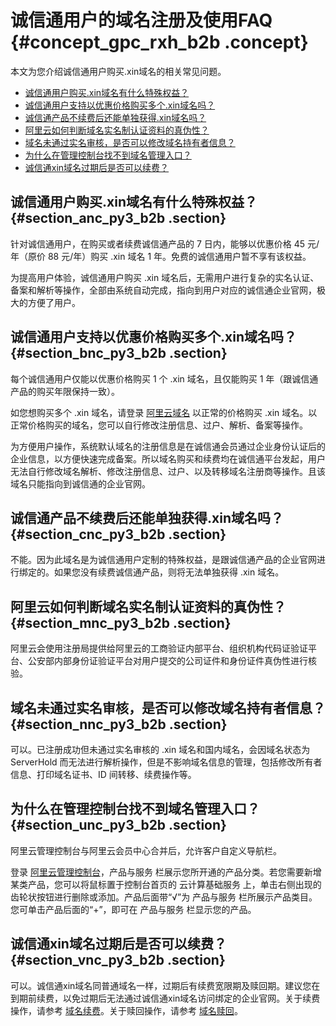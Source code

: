 # 诚信通用户的域名注册及使用FAQ {#concept_gpc_rxh_b2b .concept}

本文为您介绍诚信通用户购买.xin域名的相关常见问题。

-   [诚信通用户购买.xin域名有什么特殊权益？](#section_anc_py3_b2b)
-   [诚信通用户支持以优惠价格购买多个.xin域名吗？](#section_bnc_py3_b2b)
-   [诚信通产品不续费后还能单独获得.xin域名吗？](#section_cnc_py3_b2b)
-   [阿里云如何判断域名实名制认证资料的真伪性？](#section_mnc_py3_b2b)
-   [域名未通过实名审核，是否可以修改域名持有者信息？](#section_nnc_py3_b2b)
-   [为什么在管理控制台找不到域名管理入口？](#section_unc_py3_b2b)
-   [诚信通xin域名过期后是否可以续费？](#section_vnc_py3_b2b)

## 诚信通用户购买.xin域名有什么特殊权益？ {#section_anc_py3_b2b .section}

针对诚信通用户，在购买或者续费诚信通产品的 7 日内，能够以优惠价格 45 元/年（原价 88 元/年）购买 .xin 域名 1 年。免费的诚信通用户暂不享有该权益。

为提高用户体验，诚信通用户购买 .xin 域名后，无需用户进行复杂的实名认证、备案和解析等操作，全部由系统自动完成，指向到用户对应的诚信通企业官网，极大的方便了用户。

## 诚信通用户支持以优惠价格购买多个.xin域名吗？ {#section_bnc_py3_b2b .section}

每个诚信通用户仅能以优惠价格购买 1 个 .xin 域名，且仅能购买 1 年（跟诚信通产品的购买年限保持一致）。

如您想购买多个 .xin 域名，请登录 [阿里云域名](https://wanwang.aliyun.com/) 以正常的价格购买 .xin 域名。以正常价格购买的域名，您可以自行修改注册信息、过户、解析、备案等操作。

为方便用户操作，系统默认域名的注册信息是在诚信通会员通过企业身份认证后的企业信息，以方便快速完成备案。所以域名购买和续费均在诚信通平台发起，用户无法自行修改域名解析、修改注册信息、过户、以及转移域名注册商等操作。且该域名只能指向到诚信通的企业官网。

## 诚信通产品不续费后还能单独获得.xin域名吗？ {#section_cnc_py3_b2b .section}

不能。因为此域名是为诚信通用户定制的特殊权益，是跟诚信通产品的企业官网进行绑定的。如果您没有续费诚信通产品，则将无法单独获得 .xin 域名。

## 阿里云如何判断域名实名制认证资料的真伪性？ {#section_mnc_py3_b2b .section}

阿里云会使用注册局提供给阿里云的工商验证内部平台、组织机构代码证验证平台、公安部内部身份证验证平台对用户提交的公司证件和身份证件真伪性进行核验。

## 域名未通过实名审核，是否可以修改域名持有者信息？ {#section_nnc_py3_b2b .section}

可以。已注册成功但未通过实名审核的 .xin 域名和国内域名，会因域名状态为 ServerHold 而无法进行解析操作，但是不影响域名信息的管理，包括修改所有者信息、打印域名证书、ID 间转移、续费操作等。

## 为什么在管理控制台找不到域名管理入口？ {#section_unc_py3_b2b .section}

阿里云管理控制台与阿里云会员中心合并后，允许客户自定义导航栏。

登录 [阿里云管理控制台](https://home.console.aliyun.com/new#/)，产品与服务 栏展示您所开通的产品分类。若您需要新增某类产品，您可以将鼠标置于控制台首页的 云计算基础服务 上，单击右侧出现的齿轮状按钮进行删除或添加。产品后面带“√”为 产品与服务 栏所展示产品类目。您可单击产品后面的“+”，即可在 产品与服务 栏显示您的产品。

## 诚信通xin域名过期后是否可以续费？ {#section_vnc_py3_b2b .section}

可以。诚信通xin域名同普通域名一样，过期后有续费宽限期及赎回期。建议您在到期前续费，以免过期后无法通过诚信通xin域名访问绑定的企业官网。关于续费操作，请参考 [域名续费](https://help.aliyun.com/document_detail/35908.html)。关于赎回操作，请参考 [域名赎回](https://help.aliyun.com/document_detail/35909.html)。

